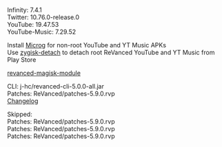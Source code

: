 Infinity: 7.4.1  
Twitter: 10.76.0-release.0  
YouTube: 19.47.53  
YouTube-Music: 7.29.52  

Install [Microg](https://github.com/ReVanced/GmsCore/releases) for non-root YouTube and YT Music APKs  
Use [zygisk-detach](https://github.com/j-hc/zygisk-detach) to detach root ReVanced YouTube and YT Music from Play Store  

[revanced-magisk-module](https://github.com/j-hc/revanced-magisk-module)
  
CLI: j-hc/revanced-cli-5.0.0-all.jar  
Patches: ReVanced/patches-5.9.0.rvp  
[Changelog](https://github.com/ReVanced/revanced-patches/releases/tag/v5.9.0)  

Skipped:  
Patches: ReVanced/patches-5.9.0.rvp  
Patches: ReVanced/patches-5.9.0.rvp  
Patches: ReVanced/patches-5.9.0.rvp        
